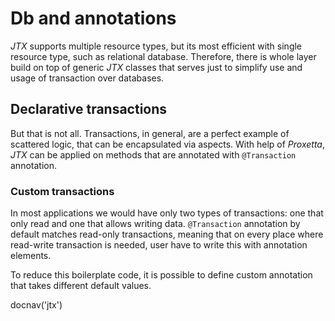 # Db and annotations

*JTX* supports multiple resource types, but its most efficient with
single resource type, such as relational database. Therefore, there is
whole layer build on top of generic *JTX* classes that serves just to
simplify use and usage of transaction over databases.

## Declarative transactions

But that is not all. Transactions, in general, are a perfect example of
scattered logic, that can be encapsulated via aspects. With help of
*Proxetta*, *JTX* can be applied on methods that are annotated with
`@Transaction` annotation.

### Custom transactions

In most applications we would have only two types of transactions: one
that only read and one that allows writing data. `@Transaction`
annotation by default matches read-only transactions, meaning that on
every place where read-write transaction is needed, user have to write
this with annotation elements.

To reduce this boilerplate code, it is possible to define custom
annotation that takes different default values.

<js>docnav('jtx')</js>